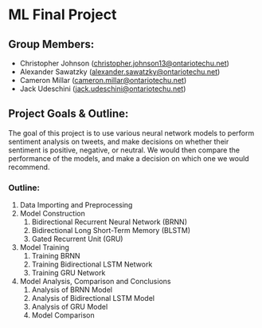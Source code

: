 # **ML Final Project**
 
## **Group Members:**
- Christopher Johnson (christopher.johnson13@ontariotechu.net)
- Alexander Sawatzky (alexander.sawatzky@ontariotechu.net)
- Cameron Millar (cameron.millar@ontariotechu.net)
- Jack Udeschini (jack.udeschini@ontariotechu.net)

## **Project Goals & Outline:**
The goal of this project is to use various neural network models to perform sentiment analysis on tweets, and make decisions on whether their sentiment is positive, negative, or neutral. We would then compare the performance of the models, and make a decision on which one we would recommend.

### Outline:
1. Data Importing and Preprocessing
2. Model Construction
   1. Bidirectional Recurrent Neural Network (BRNN)
   2. Bidirectional Long Short-Term Memory (BLSTM)
   3. Gated Recurrent Unit (GRU)
3. Model Training
   1. Training BRNN
   2. Training Bidirectional LSTM Network
   3. Training GRU Network
4. Model Analysis, Comparison and Conclusions
   1. Analysis of BRNN Model
   2. Analysis of Bidirectional LSTM Model
   3. Analysis of GRU Model
   4. Model Comparison